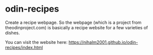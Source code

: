 # odin-recipes
Create a recipe webpage.
So the webpage (which is a project from theodinproject.com) is basically a recipe website for  a few varieties of dishes.


You can visit the website here: https://nihalm2001.github.io/odin-recipes/index.html

